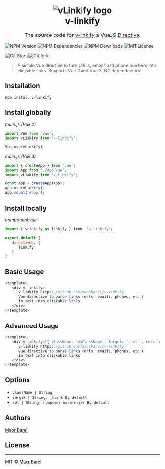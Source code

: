 <h1 align="center">
    <img src="https://img.techpowerup.org/201112/d440mmj72v2vi7ad76ir-2.jpg" alt="vLinkify logo" />
    <br>
    v-linkify
    <br>
</h1>
<p align="center" style="font-size: 1.2em;">
    The source code for <a href="https://www.npmjs.com/package/v-linkify">v-linkify</a> a VueJS <a href="https://vuejs.org/v2/guide/custom-directive.html">Directive</a>.
</p>


![NPM Version](https://img.shields.io/npm/v/v-linkify?style=flat-square)
![NPM Dependencies](https://img.shields.io/david/maorbarel/v-linkify?style=flat-square)
![NPM Downloads](https://img.shields.io/npm/dt/v-linkify?style=flat-square)
![MIT License](https://img.shields.io/github/license/maorbarel/v-linkify?style=flat-square?style=flat-square)
<br>

![Git Stars](https://img.shields.io/github/stars/maorbarel?style=social)
![Git fork](https://img.shields.io/github/forks/maorbarel/v-linkify?style=social)


> A simple Vue directive to turn URL's, emails and phone numbers into clickable links.
Supports Vue 2 and Vue 3.
> NO dependencies!

## Installation
```js
npm install v-linkify
```

## Install globally
_main.js (Vue 2)_
```js
import Vue from 'vue';
import vLinkify from 'v-linkify';

Vue.use(vLinkify)
```

_main.js (Vue 3)_
```js
import { createApp } from 'vue';
import App from './App.vue';
import vLinkify from 'v-linkify';

const app = createApp(App);
app.use(vLinkify);
app.mount('#app');
```

## Install locally
_component.vue_
```js
import { vLinkify as linkify } from  "v-linkify";

export default {
   directives: {
      linkify
   }
}
```
## Basic Usage
```js
<template>
   <div v-linkify>
      v-linkify https://github.com/maorbarel/v-linkify
      Vue directive to parse links (urls, emails, phones, etc.)
      in text into clickable links
   </div>
</template>
```

## Advanced Usage
```js
<template>
   <div v-linkify="{ className: 'myClassName', target: '_self', rel: 'nofollow' }">
      v-linkify https://github.com/maorbarel/v-linkify
      Vue directive to parse links (urls, emails, phones, etc.)
      in text into clickable links
   </div>
</template>
```

## Options
- `className | String`
- `target | String, _blank By default`
- `rel | String, noopener noreferrer By default`

## Authors
[Maor Barel](https://www.linkedin.com/in/maorbarel "Personal website")

## License
---
MIT © [Maor Barel](https://www.linkedin.com/in/maorbarel "Personal website")
